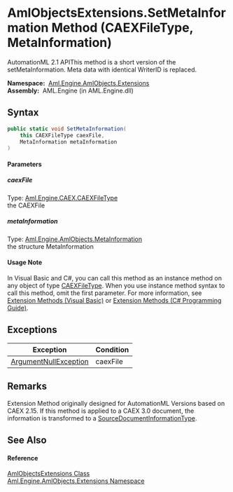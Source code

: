 AmlObjectsExtensions.SetMetaInformation Method (CAEXFileType, MetaInformation)
==============================================================================
AutomationML 2.1 APIThis method is a short version of the setMetaInformation. Meta data with identical WriterID is replaced.

  **Namespace:**  [Aml.Engine.AmlObjects.Extensions][1]  
  **Assembly:**  AML.Engine (in AML.Engine.dll)

Syntax
------

```csharp
public static void SetMetaInformation(
	this CAEXFileType caexFile,
	MetaInformation metaInformation
)
```

#### Parameters

##### *caexFile*
Type: [Aml.Engine.CAEX.CAEXFileType][2]  
the CAEXFile

##### *metaInformation*
Type: [Aml.Engine.AmlObjects.MetaInformation][3]  
the structure MetaInformation

#### Usage Note
In Visual Basic and C#, you can call this method as an instance method on any object of type [CAEXFileType][2]. When you use instance method syntax to call this method, omit the first parameter. For more information, see [Extension Methods (Visual Basic)][4] or [Extension Methods (C# Programming Guide)][5].

Exceptions
----------

Exception                  | Condition 
-------------------------- | --------- 
[ArgumentNullException][6] | caexFile  


Remarks
-------
 Extension Method originally designed for AutomationML Versions based on CAEX 2.15. If this method is applied to a CAEX 3.0 document, the information is transformed to a [SourceDocumentInformationType][7]. 

See Also
--------

#### Reference
[AmlObjectsExtensions Class][8]  
[Aml.Engine.AmlObjects.Extensions Namespace][1]  

[1]: ../README.md
[2]: ../../Aml.Engine.CAEX/CAEXFileType/README.md
[3]: ../../Aml.Engine.AmlObjects/MetaInformation/README.md
[4]: https://docs.microsoft.com/dotnet/visual-basic/programming-guide/language-features/procedures/extension-methods
[5]: https://docs.microsoft.com/dotnet/csharp/programming-guide/classes-and-structs/extension-methods
[6]: https://docs.microsoft.com/dotnet/api/system.argumentnullexception
[7]: ../../Aml.Engine.CAEX/SourceDocumentInformationType/README.md
[8]: README.md
[9]: https://www.automationml.org
[10]: ../../icons/logoShade.png